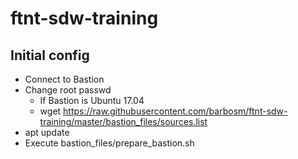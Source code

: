 # ftnt-sdw-training


## Initial config

- Connect to Bastion
- Change root passwd
  - If Bastion is Ubuntu 17.04
  - wget https://raw.githubusercontent.com/barbosm/ftnt-sdw-training/master/bastion_files/sources.list
- apt update
- Execute bastion_files/prepare_bastion.sh


